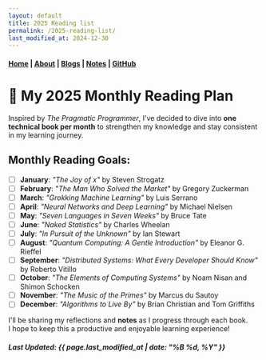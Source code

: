 ```yaml
---
layout: default
title: 2025 Reading list
permalink: /2025-reading-list/
last_modified_at: 2024-12-30
---
```


#### [Home](/) | [About](/about/) | [Blogs](/blogs/) | [Notes](/notes/) | [GitHub](https://github.com/tanvincible)

# <span class="emoji">📆</span> My 2025 Monthly Reading Plan

Inspired by *The Pragmatic Programmer*, I've decided to dive into **one technical book per month** to strengthen my knowledge and stay consistent in my learning journey.

## Monthly Reading Goals:

- [ ] **January**: *"The Joy of x"* by Steven Strogatz  
- [ ] **February**: *"The Man Who Solved the Market"* by Gregory Zuckerman  
- [ ] **March**: *"Grokking Machine Learning"* by Luis Serrano  
- [ ] **April**: *"Neural Networks and Deep Learning"* by Michael Nielsen  
- [ ] **May**: *"Seven Languages in Seven Weeks"* by Bruce Tate  
- [ ] **June**: *"Naked Statistics"* by Charles Wheelan  
- [ ] **July**: *"In Pursuit of the Unknown"* by Ian Stewart  
- [ ] **August**: *"Quantum Computing: A Gentle Introduction"* by Eleanor G. Rieffel  
- [ ] **September**: *"Distributed Systems: What Every Developer Should Know"* by Roberto Vitillo  
- [ ] **October**: *"The Elements of Computing Systems"* by Noam Nisan and Shimon Schocken  
- [ ] **November**: *"The Music of the Primes"* by Marcus du Sautoy  
- [ ] **December**: *"Algorithms to Live By"* by Brian Christian and Tom Griffiths  

I'll be sharing my reflections and **notes** as I progress through each book.  
I hope to keep this a productive and enjoyable learning experience!

##### Last Updated: {{ page.last_modified_at | date: "%B %d, %Y" }}
